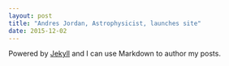 ```yaml
---
layout: post
title: "Andres Jordan, Astrophysicist, launches site"
date: 2015-12-02
---
```


Powered by [Jekyll](http://jekyllrb.com) and I can use Markdown to author my posts. 
